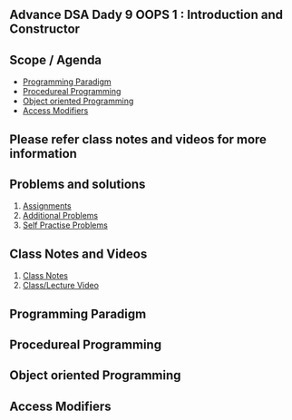 ## Advance DSA Dady 9 OOPS 1 : Introduction and Constructor


## Scope / Agenda
- [Programming Paradigm](#programming-paradigm)
- [Procedureal Programming](#procedureal-programming)
- [Object oriented Programming](#object-oriented-programming)
- [Access Modifiers](#access-modifiers)


## Please refer class notes and videos for more information


## Problems and solutions

1. [Assignments]()
2. [Additional Problems]()
3. [Self Practise Problems]()

## Class Notes and Videos

1. [Class Notes](../../../class_Notes/Advance%20DSA%20Notes/19%20Intro%20to%20OOPS.pdf)
2. [Class/Lecture Video](https://www.youtube.com/watch?v=Pj1dYb3sLGo)

## Programming Paradigm
## Procedureal Programming
## Object oriented Programming
## Access Modifiers

